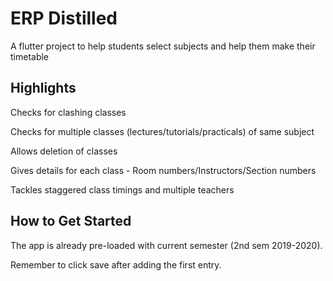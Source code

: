 # ERP Distilled

A flutter project to help students select subjects and help them make their timetable

## Highlights

Checks for clashing classes

Checks for multiple classes (lectures/tutorials/practicals) of same subject

Allows deletion of classes

Gives details for each class - Room numbers/Instructors/Section numbers

Tackles staggered class timings and multiple teachers

## How to Get Started

The app is already pre-loaded with current semester (2nd sem 2019-2020). 

Remember to click save after adding the first entry. 